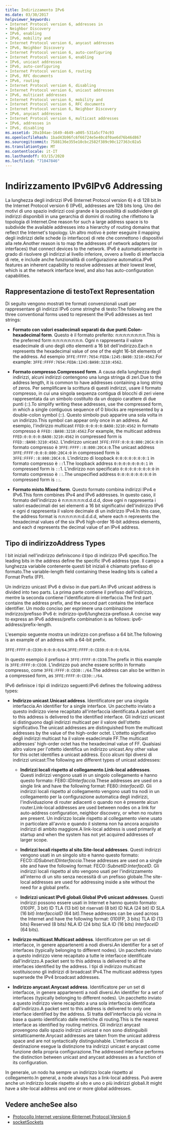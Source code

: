 ```yaml
---
title: Indirizzamento IPv6
ms.date: 03/30/2017
helpviewer_keywords:
- Internet Protocol version 6, addresses in
- Neighbor Discovery
- IPv6, enabling
- IPv6, mobility and
- Internet Protocol version 6, anycast addresses
- IPv6, Neighbor Discovery
- Internet Protocol version 6, auto-configuring
- Internet Protocol version 6, enabling
- IPv6, unicast addresses
- IPv6, auto-configuring
- Internet Protocol version 6, routing
- IPv6, RFC documents
- IPv6, routing
- Internet Protocol version 6, disabling
- Internet Protocol version 6, unicast addresses
- IPv6, multicast addresses
- Internet Protocol version 6, mobility and
- Internet Protocol version 6, RFC documents
- Internet Protocol version 6, Neighbor Discovery
- IPv6, anycast addresses
- Internet Protocol version 6, multicast addresses
- IPv6, addresses in
- IPv6, disabling
ms.assetid: 20a104ae-1649-4649-a005-531a5cf74c93
ms.openlocfilehash: 1bad43b96fc6f66724e5e40cdf0ae6d76b46d867
ms.sourcegitcommit: 7588136e355e10cbc2582f389c90c127363c02a5
ms.translationtype: MT
ms.contentlocale: it-IT
ms.lasthandoff: 03/15/2020
ms.locfileid: "71047846"
---
```

# <a name="ipv6-addressing"></a><span data-ttu-id="9dd52-102">Indirizzamento IPv6</span><span class="sxs-lookup"><span data-stu-id="9dd52-102">IPv6 Addressing</span></span>

<span data-ttu-id="9dd52-103">La lunghezza degli indirizzi IPv6 (Internet Protocol version 6) è di 128 bit.</span><span class="sxs-lookup"><span data-stu-id="9dd52-103">In the Internet Protocol version 6 (IPv6), addresses are 128 bits long.</span></span> <span data-ttu-id="9dd52-104">Uno dei motivi di uno spazio indirizzi così grande è la possibilità di suddividere gli indirizzi disponibili in una gerarchia di domini di routing che riflettono la topologia di Internet.</span><span class="sxs-lookup"><span data-stu-id="9dd52-104">One reason for such a large address space is to subdivide the available addresses into a hierarchy of routing domains that reflect the Internet's topology.</span></span> <span data-ttu-id="9dd52-105">Un altro motivo è poter eseguire il mapping degli indirizzi delle schede (o interfacce) di rete che connettono i dispositivi alla rete.</span><span class="sxs-lookup"><span data-stu-id="9dd52-105">Another reason is to map the addresses of network adapters (or interfaces) that connect devices to the network.</span></span> <span data-ttu-id="9dd52-106">IPv6 è automaticamente in grado di risolvere gli indirizzi al livello inferiore, ovvero a livello di interfaccia di rete, e include anche funzionalità di configurazione automatica.</span><span class="sxs-lookup"><span data-stu-id="9dd52-106">IPv6 features an inherent capability to resolve addresses at their lowest level, which is at the network interface level, and also has auto-configuration capabilities.</span></span>

## <a name="text-representation"></a><span data-ttu-id="9dd52-107">Rappresentazione di testo</span><span class="sxs-lookup"><span data-stu-id="9dd52-107">Text Representation</span></span>

<span data-ttu-id="9dd52-108">Di seguito vengono mostrati tre formati convenzionali usati per rappresentare gli indirizzi IPv6 come stringhe di testo:</span><span class="sxs-lookup"><span data-stu-id="9dd52-108">The following are the three conventional forms used to represent the IPv6 addresses as text strings:</span></span>

- <span data-ttu-id="9dd52-109">**Formato con valori esadecimali separati da due punti**.</span><span class="sxs-lookup"><span data-stu-id="9dd52-109">**Colon-hexadecimal form**.</span></span> <span data-ttu-id="9dd52-110">Questo è il formato preferito: n:n:n:n:n:n:n:n.</span><span class="sxs-lookup"><span data-stu-id="9dd52-110">This is the preferred form n:n:n:n:n:n:n:n.</span></span> <span data-ttu-id="9dd52-111">Ogni n rappresenta il valore esadecimale di uno degli otto elementi a 16 bit dell'indirizzo.</span><span class="sxs-lookup"><span data-stu-id="9dd52-111">Each n represents the hexadecimal value of one of the eight 16-bit elements of the address.</span></span> <span data-ttu-id="9dd52-112">Ad esempio `3FFE:FFFF:7654:FEDA:1245:BA98:3210:4562`.</span><span class="sxs-lookup"><span data-stu-id="9dd52-112">For example: `3FFE:FFFF:7654:FEDA:1245:BA98:3210:4562`.</span></span>

- <span data-ttu-id="9dd52-113">**Formato compresso**.</span><span class="sxs-lookup"><span data-stu-id="9dd52-113">**Compressed form**.</span></span> <span data-ttu-id="9dd52-114">A causa della lunghezza degli indirizzi, alcuni indirizzi contengono una lunga stringa di zeri.</span><span class="sxs-lookup"><span data-stu-id="9dd52-114">Due to the address length, it is common to have addresses containing a long string of zeros.</span></span> <span data-ttu-id="9dd52-115">Per semplificare la scrittura di questi indirizzi, usare il formato compresso, in cui una singola sequenza contigua di blocchi di zeri viene rappresentata da un simbolo costituito da un doppio carattere di due punti (::).</span><span class="sxs-lookup"><span data-stu-id="9dd52-115">To simplify writing these addresses, use the compressed form, in which a single contiguous sequence of 0 blocks are represented by a double-colon symbol (::).</span></span> <span data-ttu-id="9dd52-116">Questo simbolo può apparire una sola volta in un indirizzo.</span><span class="sxs-lookup"><span data-stu-id="9dd52-116">This symbol can appear only once in an address.</span></span> <span data-ttu-id="9dd52-117">Ad esempio, l'indirizzo multicast `FFED:0:0:0:0:BA98:3210:4562` in formato compresso è `FFED::BA98:3210:4562`.</span><span class="sxs-lookup"><span data-stu-id="9dd52-117">For example, the multicast address `FFED:0:0:0:0:BA98:3210:4562` in compressed form is `FFED::BA98:3210:4562`.</span></span> <span data-ttu-id="9dd52-118">L'indirizzo unicast `3FFE:FFFF:0:0:8:800:20C4:0` in formato compresso è `3FFE:FFFF::8:800:20C4:0`.</span><span class="sxs-lookup"><span data-stu-id="9dd52-118">The unicast address `3FFE:FFFF:0:0:8:800:20C4:0` in compressed form is `3FFE:FFFF::8:800:20C4:0`.</span></span> <span data-ttu-id="9dd52-119">L'indirizzo di loopback `0:0:0:0:0:0:0:1` in formato compresso è `::`1.</span><span class="sxs-lookup"><span data-stu-id="9dd52-119">The loopback address `0:0:0:0:0:0:0:1` in compressed form is `::`1.</span></span> <span data-ttu-id="9dd52-120">L'indirizzo non specificato `0:0:0:0:0:0:0:0` in formato compresso è `::`.</span><span class="sxs-lookup"><span data-stu-id="9dd52-120">The unspecified address `0:0:0:0:0:0:0:0` in compressed form is `::`.</span></span>

- <span data-ttu-id="9dd52-121">**Formato misto**.</span><span class="sxs-lookup"><span data-stu-id="9dd52-121">**Mixed form**.</span></span> <span data-ttu-id="9dd52-122">Questo formato combina indirizzi IPv4 e IPv6.</span><span class="sxs-lookup"><span data-stu-id="9dd52-122">This form combines IPv4 and IPv6 addresses.</span></span> <span data-ttu-id="9dd52-123">In questo caso, il formato dell'indirizzo è n:n:n:n:n:n:d.d.d.d, dove ogni n rappresenta i valori esadecimali dei sei elementi a 16 bit significativi dell'indirizzo IPv6 e ogni d rappresenta il valore decimale di un indirizzo IPv4.</span><span class="sxs-lookup"><span data-stu-id="9dd52-123">In this case, the address format is n:n:n:n:n:n:d.d.d.d, where each n represents the hexadecimal values of the six IPv6 high-order 16-bit address elements, and each d represents the decimal value of an IPv4 address.</span></span>

## <a name="address-types"></a><span data-ttu-id="9dd52-124">Tipo di indirizzo</span><span class="sxs-lookup"><span data-stu-id="9dd52-124">Address Types</span></span>

<span data-ttu-id="9dd52-125">I bit iniziali nell'indirizzo definiscono il tipo di indirizzo IPv6 specifico.</span><span class="sxs-lookup"><span data-stu-id="9dd52-125">The leading bits in the address define the specific IPv6 address type.</span></span> <span data-ttu-id="9dd52-126">Il campo a lunghezza variabile contenente questi bit iniziali è chiamato prefisso di formato.</span><span class="sxs-lookup"><span data-stu-id="9dd52-126">The variable-length field containing these leading bits is called a Format Prefix (FP).</span></span>

<span data-ttu-id="9dd52-127">Un indirizzo unicast IPv6 è diviso in due parti.</span><span class="sxs-lookup"><span data-stu-id="9dd52-127">An IPv6 unicast address is divided into two parts.</span></span> <span data-ttu-id="9dd52-128">La prima parte contiene il prefisso dell'indirizzo, mentre la seconda contiene l'identificatore di interfaccia.</span><span class="sxs-lookup"><span data-stu-id="9dd52-128">The first part contains the address prefix, and the second part contains the interface identifier.</span></span> <span data-ttu-id="9dd52-129">Un modo conciso per esprimere una combinazione indirizzo/prefisso IPv6 è: indirizzo-ipv6/lunghezza-prefisso.</span><span class="sxs-lookup"><span data-stu-id="9dd52-129">A concise way to express an IPv6 address/prefix combination is as follows: ipv6-address/prefix-length.</span></span>

<span data-ttu-id="9dd52-130">L'esempio seguente mostra un indirizzo con prefisso a 64 bit.</span><span class="sxs-lookup"><span data-stu-id="9dd52-130">The following is an example of an address with a 64-bit prefix.</span></span>

<span data-ttu-id="9dd52-131">`3FFE:FFFF:0:CD30:0:0:0:0/64`.</span><span class="sxs-lookup"><span data-stu-id="9dd52-131">`3FFE:FFFF:0:CD30:0:0:0:0/64`.</span></span>

<span data-ttu-id="9dd52-132">In questo esempio il prefisso è `3FFE:FFFF:0:CD30`.</span><span class="sxs-lookup"><span data-stu-id="9dd52-132">The prefix in this example is `3FFE:FFFF:0:CD30`.</span></span> <span data-ttu-id="9dd52-133">L'indirizzo può anche essere scritto in formato compresso, come `3FFE:FFFF:0:CD30::/64`.</span><span class="sxs-lookup"><span data-stu-id="9dd52-133">The address can also be written in a compressed form, as `3FFE:FFFF:0:CD30::/64`.</span></span>

<span data-ttu-id="9dd52-134">IPv6 definisce i tipi di indirizzo seguenti:</span><span class="sxs-lookup"><span data-stu-id="9dd52-134">IPv6 defines the following address types:</span></span>

- <span data-ttu-id="9dd52-135">**Indirizzo unicast**.</span><span class="sxs-lookup"><span data-stu-id="9dd52-135">**Unicast address**.</span></span> <span data-ttu-id="9dd52-136">Identificatore per una singola interfaccia.</span><span class="sxs-lookup"><span data-stu-id="9dd52-136">An identifier for a single interface.</span></span> <span data-ttu-id="9dd52-137">Un pacchetto inviato a questo indirizzo viene recapitato all'interfaccia identificata.</span><span class="sxs-lookup"><span data-stu-id="9dd52-137">A packet sent to this address is delivered to the identified interface.</span></span> <span data-ttu-id="9dd52-138">Gli indirizzi unicast si distinguono dagli indirizzi multicast per il valore dell'ottetto significativo.</span><span class="sxs-lookup"><span data-stu-id="9dd52-138">The unicast addresses are distinguished from the multicast addresses by the value of the high-order octet.</span></span> <span data-ttu-id="9dd52-139">L'ottetto significativo degli indirizzi multicast ha il valore esadecimale FF.</span><span class="sxs-lookup"><span data-stu-id="9dd52-139">The multicast addresses' high-order octet has the hexadecimal value of FF.</span></span> <span data-ttu-id="9dd52-140">Qualsiasi altro valore per l'ottetto identifica un indirizzo unicast.</span><span class="sxs-lookup"><span data-stu-id="9dd52-140">Any other value for this octet identifies a unicast address.</span></span> <span data-ttu-id="9dd52-141">Ecco alcuni tipi diversi di indirizzi unicast:</span><span class="sxs-lookup"><span data-stu-id="9dd52-141">The following are different types of unicast addresses:</span></span>

  - <span data-ttu-id="9dd52-142">**Indirizzi locali rispetto al collegamento**.</span><span class="sxs-lookup"><span data-stu-id="9dd52-142">**Link-local addresses**.</span></span> <span data-ttu-id="9dd52-143">Questi indirizzi vengono usati in un singolo collegamento e hanno questo formato: FE80::*IDInterfaccia*.</span><span class="sxs-lookup"><span data-stu-id="9dd52-143">These addresses are used on a single link and have the following format: FE80::*InterfaceID*.</span></span> <span data-ttu-id="9dd52-144">Gli indirizzi locali rispetto al collegamento vengono usati tra nodi in un collegamento per la configurazione automatica degli indirizzi, l'individuazione di router adiacenti o quando non è presente alcun router.</span><span class="sxs-lookup"><span data-stu-id="9dd52-144">Link-local addresses are used between nodes on a link for auto-address configuration, neighbor discovery, or when no routers are present.</span></span> <span data-ttu-id="9dd52-145">Un indirizzo locale rispetto al collegamento viene usato in particolare all'avvio e quando il sistema non ha ancora acquisito indirizzi di ambito maggiore.</span><span class="sxs-lookup"><span data-stu-id="9dd52-145">A link-local address is used primarily at startup and when the system has not yet acquired addresses of larger scope.</span></span>

  - <span data-ttu-id="9dd52-146">**Indirizzi locali rispetto al sito**.</span><span class="sxs-lookup"><span data-stu-id="9dd52-146">**Site-local addresses**.</span></span> <span data-ttu-id="9dd52-147">Questi indirizzi vengono usati in un singolo sito e hanno questo formato: FEC0::*IDSubnet*:*IDInterfaccia*.</span><span class="sxs-lookup"><span data-stu-id="9dd52-147">These addresses are used on a single site and have the following format: FEC0::*SubnetID*:*InterfaceID*.</span></span> <span data-ttu-id="9dd52-148">Gli indirizzi locali rispetto al sito vengono usati per l'indirizzamento all'interno di un sito senza necessità di un prefisso globale.</span><span class="sxs-lookup"><span data-stu-id="9dd52-148">The site-local addresses are used for addressing inside a site without the need for a global prefix.</span></span>

  - <span data-ttu-id="9dd52-149">**Indirizzi unicast IPv6 globali**.</span><span class="sxs-lookup"><span data-stu-id="9dd52-149">**Global IPv6 unicast addresses**.</span></span> <span data-ttu-id="9dd52-150">Questi indirizzi possono essere usati in Internet e hanno questo formato: 010(PF, 3 bit) ID TLA (13 bit) bit riservati (8 bit) ID NLA (24 bit) ID SLA (16 bit) *InterfacciaID* (64 bit).</span><span class="sxs-lookup"><span data-stu-id="9dd52-150">These addresses can be used across the Internet and have the following format: 010(FP, 3 bits) TLA ID (13 bits) Reserved (8 bits) NLA ID (24 bits) SLA ID (16 bits) *InterfaceID* (64 bits).</span></span>

- <span data-ttu-id="9dd52-151">**Indirizzo multicast**.</span><span class="sxs-lookup"><span data-stu-id="9dd52-151">**Multicast address**.</span></span> <span data-ttu-id="9dd52-152">Identificatore per un set di interfacce, in genere appartenenti a nodi diversi.</span><span class="sxs-lookup"><span data-stu-id="9dd52-152">An identifier for a set of interfaces (typically belonging to different nodes).</span></span> <span data-ttu-id="9dd52-153">Un pacchetto inviato a questo indirizzo viene recapitato a tutte le interfacce identificate dall'indirizzo.</span><span class="sxs-lookup"><span data-stu-id="9dd52-153">A packet sent to this address is delivered to all the interfaces identified by the address.</span></span> <span data-ttu-id="9dd52-154">I tipi di indirizzo multicast sostituiscono gli indirizzi di broadcast IPv4.</span><span class="sxs-lookup"><span data-stu-id="9dd52-154">The multicast address types supersede the IPv4 broadcast addresses.</span></span>

- <span data-ttu-id="9dd52-155">**Indirizzo anycast**.</span><span class="sxs-lookup"><span data-stu-id="9dd52-155">**Anycast address**.</span></span> <span data-ttu-id="9dd52-156">Identificatore per un set di interfacce, in genere appartenenti a nodi diversi.</span><span class="sxs-lookup"><span data-stu-id="9dd52-156">An identifier for a set of interfaces (typically belonging to different nodes).</span></span> <span data-ttu-id="9dd52-157">Un pacchetto inviato a questo indirizzo viene recapitato a una sola interfaccia identificata dall'indirizzo.</span><span class="sxs-lookup"><span data-stu-id="9dd52-157">A packet sent to this address is delivered to only one interface identified by the address.</span></span> <span data-ttu-id="9dd52-158">Si tratta dell'interfaccia più vicina in base a quanto identificato dalle metriche di routing.</span><span class="sxs-lookup"><span data-stu-id="9dd52-158">This is the nearest interface as identified by routing metrics.</span></span> <span data-ttu-id="9dd52-159">Gli indirizzi anycast provengono dallo spazio indirizzi unicast e non sono distinguibili sintatticamente.</span><span class="sxs-lookup"><span data-stu-id="9dd52-159">Anycast addresses are taken from the unicast address space and are not syntactically distinguishable.</span></span> <span data-ttu-id="9dd52-160">L'interfaccia di destinazione esegue la distinzione tra indirizzi unicast e anycast come funzione della propria configurazione.</span><span class="sxs-lookup"><span data-stu-id="9dd52-160">The addressed interface performs the distinction between unicast and anycast addresses as a function of its configuration.</span></span>

<span data-ttu-id="9dd52-161">In generale, un nodo ha sempre un indirizzo locale rispetto al collegamento.</span><span class="sxs-lookup"><span data-stu-id="9dd52-161">In general, a node always has a link-local address.</span></span> <span data-ttu-id="9dd52-162">Può avere anche un indirizzo locale rispetto al sito e uno o più indirizzi globali.</span><span class="sxs-lookup"><span data-stu-id="9dd52-162">It might have a site-local address and one or more global addresses.</span></span>

## <a name="see-also"></a><span data-ttu-id="9dd52-163">Vedere anche</span><span class="sxs-lookup"><span data-stu-id="9dd52-163">See also</span></span>

- [<span data-ttu-id="9dd52-164">Protocollo Internet versione 6</span><span class="sxs-lookup"><span data-stu-id="9dd52-164">Internet Protocol Version 6</span></span>](internet-protocol-version-6.md)
- [<span data-ttu-id="9dd52-165">socket</span><span class="sxs-lookup"><span data-stu-id="9dd52-165">Sockets</span></span>](sockets.md)
